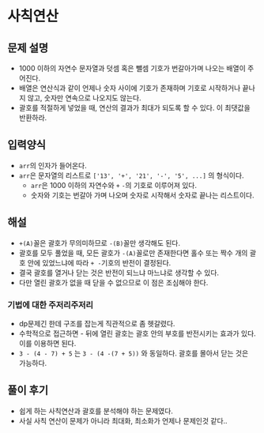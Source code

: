 # 사칙연산
## 문제 설명
- 1000 이하의 자연수 문자열과 덧셈 혹은 뺄셈 기호가 번갈아가며 나오는 배열이 주어진다.
- 배열은 연산식과 같이 언제나 숫자 사이에 기호가 존재하며 기호로 시작하거나 끝나지 않고, 숫자만 연속으로 나오지도 않는다.
- 괄호를 적절하게 넣었을 때, 연산의 결과가 최대가 되도록 할 수 있다. 이 최댓값을 반환하라.

## 입력양식
- `arr`의 인자가 들어온다.
- `arr`은 문자열의 리스트로 `['13', '+', '21', '-', '5', ...]` 의 형식이다.
  - `arr`은 1000 이하의 자연수와 `+` `-`의 기호로 이루어져 있다.
  - 숫자와 기호는 번갈아 가며 나오며 숫자로 시작해서 숫자로 끝나는 리스트이다.

## 해설
- `+(A)`꼴은 괄호가 무의미하므로 `-(B)`꼴만 생각해도 된다.
- 괄호를 모두 풀었을 때, 모든 괄호가 `-(A)`꼴로만 존재한다면 홀수 또는 짝수 개의 괄호 안에 있었느냐에 따라 `+ -`기호의 반전이 결정된다.
- 결국 괄호를 열거나 닫는 것은 반전이 되느냐 마느냐로 생각할 수 있다.
- 다만 열린 괄호가 없을 때 닫을 수 없으므로 이 점은 조심해야 한다.

### 기법에 대한 주저리주저리
- dp문제긴 한데 구조를 잡는게 직관적으로 좀 헷갈렸다.
- 수학적으로 접근하면 - 뒤에 열린 괄호는 괄호 안의 부호를 반전시키는 효과가 있다. 이를 이용하면 된다.
- `3 - (4 - 7) + 5` 는 `3 - (4 -(7 + 5))` 와 동일하다. 괄호를 몰아서 닫는 것은 가능하다.

## 풀이 후기
- 쉽게 하는 사칙연산과 괄호를 분석해야 하는 문제였다.
- 사실 사칙 연산이 문제가 아니라 최대화, 최소화가 언제나 문제인것 같다..

